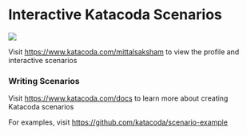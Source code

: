 # Interactive Katacoda Scenarios

[![](http://shields.katacoda.com/katacoda/mittalsaksham/count.svg)](https://www.katacoda.com/mittalsaksham "Get your profile on Katacoda.com")

Visit https://www.katacoda.com/mittalsaksham to view the profile and interactive scenarios

### Writing Scenarios
Visit https://www.katacoda.com/docs to learn more about creating Katacoda scenarios

For examples, visit https://github.com/katacoda/scenario-example
